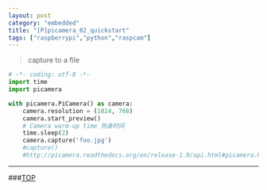 ```yaml
---
layout: post
category: "embedded"
title: "[P]picamera_02_quickstart"
tags: ["raspberrypi","python","raspcam"]
---
```


<a name="top"></a>
> capture to a file



```python
# -*- coding: utf-8 -*-
import time
import picamera

with picamera.PiCamera() as camera:
    camera.resolution = (1024, 768)
    camera.start_preview()
    # Camera warm-up time 热身时间
    time.sleep(2)
    camera.capture('foo.jpg')
    #capture()
    #http://picamera.readthedocs.org/en/release-1.9/api.html#picamera.PiCamera.capture
```


- - - 

###[TOP](#top)
